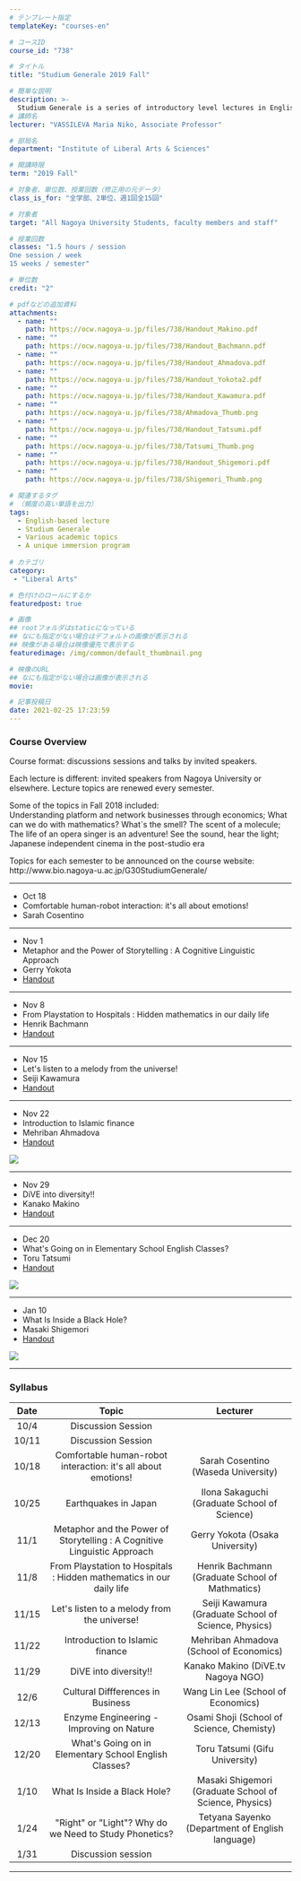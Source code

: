 ```yaml
---
# テンプレート指定
templateKey: "courses-en"

# コースID
course_id: "738"

# タイトル
title: "Studium Generale 2019 Fall"

# 簡単な説明
description: >-
  Studium Generale is a series of introductory level lectures in English by Nagoya University faculty members and external speakers. Topics cover any research field, arts, and business.
# 講師名
lecturer: "VASSILEVA Maria Niko, Associate Professor"

# 部局名
department: "Institute of Liberal Arts & Sciences"

# 開講時限
term: "2019	Fall"

# 対象者、単位数、授業回数（修正用の元データ）
class_is_for: "全学部、2単位、週1回全15回"

# 対象者
target: "All Nagoya University Students, faculty members and staff"

# 授業回数
classes: "1.5 hours / session
One session / week
15 weeks / semester"

# 単位数
credit: "2"

# pdfなどの追加資料
attachments:
  - name: "" 
    path: https://ocw.nagoya-u.jp/files/738/Handout_Makino.pdf
  - name: "" 
    path: https://ocw.nagoya-u.jp/files/738/Handout_Bachmann.pdf
  - name: "" 
    path: https://ocw.nagoya-u.jp/files/738/Handout_Ahmadova.pdf
  - name: "" 
    path: https://ocw.nagoya-u.jp/files/738/Handout_Yokota2.pdf
  - name: "" 
    path: https://ocw.nagoya-u.jp/files/738/Handout_Kawamura.pdf
  - name: "" 
    path: https://ocw.nagoya-u.jp/files/738/Ahmadova_Thumb.png
  - name: "" 
    path: https://ocw.nagoya-u.jp/files/738/Handout_Tatsumi.pdf
  - name: "" 
    path: https://ocw.nagoya-u.jp/files/738/Tatsumi_Thumb.png
  - name: "" 
    path: https://ocw.nagoya-u.jp/files/738/Handout_Shigemori.pdf
  - name: "" 
    path: https://ocw.nagoya-u.jp/files/738/Shigemori_Thumb.png

# 関連するタグ
# （頻度の高い単語を出力）
tags:
  - English-based lecture
  - Studium Generale
  - Various academic topics
  - A unique immersion program
  
# カテゴリ
category:
 - "Liberal Arts"

# 色付けのロールにするか
featuredpost: true

# 画像
## rootフォルダはstaticになっている
## なにも指定がない場合はデフォルトの画像が表示される
## 映像がある場合は映像優先で表示する
featuredimage: /img/common/default_thumbnail.png

# 映像のURL
## なにも指定がない場合は画像が表示される
movie: 

# 記事投稿日
date: 2021-02-25 17:23:59
---
```


### Course Overview

<p>Course format: discussions sessions and talks by invited speakers.</p>
<p>Each lecture is different: invited speakers from Nagoya University or elsewhere. Lecture topics are renewed every semester.</p>
<p>Some of the topics in Fall 2018 included:<br>
Understanding platform and network businesses through economics; What can we do with mathematics?
What`s the smell?  The scent of a molecule; The life of an opera singer is an adventure!
See the sound, hear the light; Japanese independent cinema in the post-studio era
</p>
<p>Topics for each semester to be announced on the course website:<br>
http://www.bio.nagoya-u.ac.jp/G30StudiumGenerale/
</p>

---

- Oct 18
- Comfortable human-robot interaction: it's all about emotions!
- Sarah Cosentino

---

- Nov 1
- Metaphor and the Power of Storytelling : A Cognitive Linguistic Approach
- Gerry Yokota
- [Handout](https://ocw.nagoya-u.jp/files/738/Handout_Yokota2.pdf)

---

- Nov 8
- From Playstation to Hospitals : Hidden mathematics in our daily life
- Henrik Bachmann
- [Handout](https://ocw.nagoya-u.jp/files/738/Handout_Bachmann.pdf)

---

- Nov 15
- Let's listen to a melody from the universe!
- Seiji Kawamura
- [Handout](https://ocw.nagoya-u.jp/files/738/Handout_Kawamura.pdf)

---

- Nov 22
- Introduction to Islamic finance
- Mehriban Ahmadova
- [Handout](https://ocw.nagoya-u.jp/files/738/Handout_Ahmadova.pdf)

[![](https://ocw.nagoya-u.jp/files/738/Ahmadova_Thumb.png) ](https://nuvideo.media.nagoya-u.ac.jp/embed/1333cef70e9007ca1a67f990b70235a53318e1db)

---

- Nov 29
- DiVE into diversity!!
- Kanako Makino
- [Handout](https://ocw.nagoya-u.jp/files/738/Handout_Makino.pdf)

---

- Dec 20
- What's Going on in Elementary School English Classes?
- Toru Tatsumi
- [Handout](https://ocw.nagoya-u.jp/files/738/Handout_Tatsumi.pdf)

[![](https://ocw.nagoya-u.jp/files/738/Tatsumi_Thumb.png) ](https://nuvideo.media.nagoya-u.ac.jp/embed/9872a35eb67a9d93de40209811f55edeff744e11)

---

- Jan 10
- What Is Inside a Black Hole?
- Masaki Shigemori
- [Handout](https://ocw.nagoya-u.jp/files/738/Handout_Shigemori.pdf)

[![](https://ocw.nagoya-u.jp/files/738/Shigemori_Thumb.png) ](https://nuvideo.media.nagoya-u.ac.jp/embed/56cfb29db8a7eae53273fcc5849eeea5b4c53a74)

---

<!--
<table class="basic" width="455">
    <tr>
        <th>Date</th>
        <th>Topic</th>
        <th>Lecturer</th>
        <th>Video</th>
        <th>Handout</th>
		</tr>
    <tr style="border-bottom: 1pt solid #666;">
        <td>Oct 18</td>
        <td width="450">comfortable human-robot interaction: it's all about emotions!</td>
        <td>Sarah Cosentino</td>
        <td></td>
        <td></td>
    </tr>
    <tr style="border-bottom: 1pt solid #666;">
        <td>Nov 1</td>
        <td width="450">Metaphor and the Power of Storytelling : A Cognitive Linguistic Approach</td>
        <td>Gerry Yokota</td>
        <td></td>
        <td><a target="_blank" href="https://ocw.nagoya-u.jp/files/738/Handout_Yokota2.pdf">Handout</a> </td>
    </tr>
    <tr style="border-bottom: 1pt solid #666;">
        <td>Nov 8</td>
        <td width="450">From Playstation to Hospitals : Hidden mathematics in our daily life</td>
        <td>Henrik Bachmann</td>
        <td></td>
        <td><a target="_blank" href="https://ocw.nagoya-u.jp/files/738/Handout_Bachmann.pdf">Handout</a> </td>
    </tr>
    <tr style="border-bottom: 1pt solid #666;">
        <td>Nov 15</td>
        <td width="450">Let's listen to a melody from the universe!</td>
        <td>Seiji Kawamura</td>
        <td></td>
        <td><a target="_blank" href="https://ocw.nagoya-u.jp/files/738/Handout_Kawamura.pdf">Handout</a> </td>
    </tr>
    <tr style="border-bottom: 1pt solid #666;">
        <td>Nov 22</td>
        <td width="450">Introduction to Islamic finance</td>
        <td>Mehriban Ahmadova</td>
        <td><a target="_blank" href="https://nuvideo.media.nagoya-u.ac.jp/embed/1333cef70e9007ca1a67f990b70235a53318e1db"><img src="https://ocw.nagoya-u.jp/files/738/Ahmadova_Thumb.png"> </a></td>
        <td><a target="_blank" href="https://ocw.nagoya-u.jp/files/738/Handout_Ahmadova.pdf">Handout</a> </td>
    </tr>
    <tr style="border-bottom: 1pt solid #666;">
        <td>Nov 29</td>
        <td width="450">DiVE into diversity!!</td>
        <td>Kanako Makino</td>
        <td></td>
        <td><a target="_blank" href="https://ocw.nagoya-u.jp/files/738/Handout_Makino.pdf">Handout</a> </td>
    </tr>
    <tr style="border-bottom: 1pt solid #666;">
        <td>Dec 20</td>
        <td width="450">What's Going on in Elementary School English Classes?</td>
        <td>Toru Tatsumi</td>
        <td><a target="_blank" href="https://nuvideo.media.nagoya-u.ac.jp/embed/9872a35eb67a9d93de40209811f55edeff744e11"><img src="https://ocw.nagoya-u.jp/files/738/Tatsumi_Thumb.png"> </a></td>
        <td><a target="_blank" href="https://ocw.nagoya-u.jp/files/738/Handout_Tatsumi.pdf">Handout</a> </td>
    </tr>
    <tr style="border-bottom: 1pt solid #666;">
        <td>Jan 10</td>
        <td width="450">What Is Inside a Black Hole?</td>
        <td>Masaki Shigemori</td>
        <td><a target="_blank" href="https://nuvideo.media.nagoya-u.ac.jp/embed/56cfb29db8a7eae53273fcc5849eeea5b4c53a74"><img src="https://ocw.nagoya-u.jp/files/738/Shigemori_Thumb.png"> </a></td>
        <td><a target="_blank" href="https://ocw.nagoya-u.jp/files/738/Handout_Shigemori.pdf">Handout</a> </td>
    </tr>
</table> -->

### Syllabus

| Date  |                                  Topic                                   |                        Lecturer                        |
| :---: | :----------------------------------------------------------------------: | :----------------------------------------------------: |
| 10/4  |                            Discussion Session                            |                                                        |
| 10/11 |                            Discussion Session                            |                                                        |
| 10/18 |      Comfortable human-robot interaction: it's all about emotions!       |          Sarah Cosentino (Waseda University)           |
| 10/25 |                           Earthquakes in Japan                           |      Ilona Sakaguchi (Graduate School of Science)      |
| 11/1  | Metaphor and the Power of Storytelling : A Cognitive Linguistic Approach |            Gerry Yokota (Osaka University)             |
| 11/8  |   From Playstation to Hospitals : Hidden mathematics in our daily life   |    Henrik Bachmann (Graduate School of Mathmatics)     |
| 11/15 |               Let's listen to a melody from the universe!                |  Seiji Kawamura (Graduate School of Science, Physics)  |
| 11/22 |                     Introduction to Islamic finance                      |        Mehriban Ahmadova (School of Economics)         |
| 11/29 |                          DiVE into diversity!!                           |           Kanako Makino (DiVE.tv Nagoya NGO)           |
| 12/6  |                    Cultural Diffferences in Business                     |           Wang Lin Lee (School of Economics)           |
| 12/13 |                 Enzyme Engineering - Improving on Nature                 |       Osami Shoji (School of Science, Chemisty)        |
| 12/20 |          What's Going on in Elementary School English Classes?           |             Toru Tatsumi (Gifu University)             |
| 1/10  |                       What Is Inside a Black Hole?                       | Masaki Shigemori (Graduate School of Science, Physics) |
| 1/24  |          "Right" or "Light"? Why do we Need to Study Phonetics?          |    Tetyana Sayenko (Department of English language)    |
| 1/31  |                            Discussion session                            |                                                        |

---
